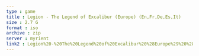 ```yaml
---
type : game
title : Legion - The Legend of Excalibur (Europe) (En,Fr,De,Es,It)
size : 2.7 G
format : iso
archive : zip
server : myrient
link2 : Legion%20-%20The%20Legend%20of%20Excalibur%20%28Europe%29%20%28En%2CFr%2CDe%2CEs%2CIt%29
---
```

